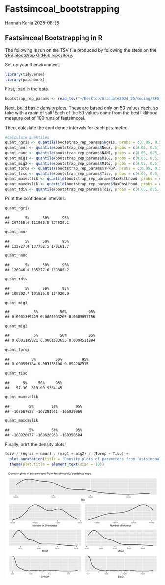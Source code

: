 Fastsimcoal_bootstrapping
================
Hannah Kania
2025-08-25

## Fastsimcoal Bootstrapping in R

The following is run on the TSV file produced by following the steps on
the [SFS_Bootstrap GitHub
repository](https://github.com/hkania/SFS_Bootstrap/tree/main).

Set up your R environment.

``` r
library(tidyverse)
library(patchwork)
```

First, load in the data.

``` r
bootstrap_rep_params <- read_tsv("~/Desktop/Graduate2024_25/Coding/SFS_Bootstrap/bootstrap_params.tsv")
```

Next, build basic density plots. These are based only on 50 values each,
so take with a grain of salt! Each of the 50 values came from the best
liklihood measure out of 100 runs of fastsimcoal.

Then, calculate the confidence intervals for each parameter.

``` r
#Calculate quantiles
quant_ngris <- quantile(bootstrap_rep_params$Ngris, probs = c(0.05, 0.5, 0.95))
quant_nmur <- quantile(bootstrap_rep_params$Nmur, probs = c(0.05, 0.5, 0.95))
quant_nanc <- quantile(bootstrap_rep_params$NANC, probs = c(0.05, 0.5, 0.95))
quant_mig1 <- quantile(bootstrap_rep_params$MIG1, probs = c(0.05, 0.5, 0.95))
quant_mig2 <- quantile(bootstrap_rep_params$MIG2, probs = c(0.05, 0.5, 0.95))
quant_tprop <- quantile(bootstrap_rep_params$TPROP, probs = c(0.05, 0.5, 0.95))
quant_tiso <- quantile(bootstrap_rep_params$Tiso, probs = c(0.05, 0.5, 0.95))
quant_maxestlik <- quantile(bootstrap_rep_params$MaxEstLhood, probs = c(0.05, 0.5, 0.95))
quant_maxobslik <- quantile(bootstrap_rep_params$MaxObsLhood, probs = c(0.05, 0.5, 0.95))
quant_tdiv <- quantile(bootstrap_rep_params$Tdiv, probs = c(0.05, 0.5, 0.95))
```

Print the confidence intervals.

``` r
quant_ngris
```

    ##       5%      50%      95% 
    ## 107235.6 111568.5 117525.1

``` r
quant_nmur
```

    ##       5%      50%      95% 
    ## 132727.8 137752.5 140161.7

``` r
quant_nanc
```

    ##       5%      50%      95% 
    ## 126946.6 135277.0 139385.2

``` r
quant_tdiv
```

    ##       5%      50%      95% 
    ## 100202.7 101835.0 104926.0

``` r
quant_mig1
```

    ##           5%          50%          95% 
    ## 0.0001399429 0.0001993205 0.0005657156

``` r
quant_mig2
```

    ##           5%          50%          95% 
    ## 0.0001185821 0.0001683655 0.0004511894

``` r
quant_tprop
```

    ##          5%         50%         95% 
    ## 0.000559184 0.003135100 0.092208915

``` r
quant_tiso
```

    ##      5%     50%     95% 
    ##   57.30  319.00 9334.45

``` r
quant_maxestlik
```

    ##         5%        50%        95% 
    ## -167567638 -167281651 -166939969

``` r
quant_maxobslik
```

    ##         5%        50%        95% 
    ## -160926077 -160620958 -160350584

Finally, print the density plots!

``` r
tdiv / (ngris + nmur) / (mig1 + mig2) / (Tprop + Tiso) +
  plot_annotation(title = "Density plots of parameters from fastsimcoal2 bootstrap reps") &
  theme(plot.title = element_text(size = 10))
```

![](Fastsimcoal_bootstrapping_files/figure-gfm/unnamed-chunk-6-1.png)<!-- -->
